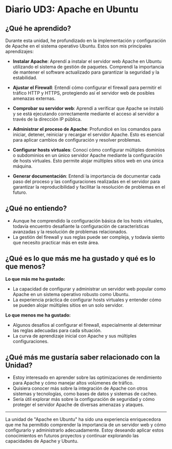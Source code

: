 # Diario UD3: Apache en Ubuntu

## ¿Qué he aprendido?

Durante esta unidad, he profundizado en la implementación y configuración de Apache en el sistema operativo Ubuntu. Estos son mis principales aprendizajes:

- **Instalar Apache**: Aprendí a instalar el servidor web Apache en Ubuntu utilizando el sistema de gestión de paquetes. Comprendí la importancia de mantener el software actualizado para garantizar la seguridad y la estabilidad.

- **Ajustar el Firewall**: Entendí cómo configurar el firewall para permitir el tráfico HTTP y HTTPS, protegiendo así el servidor web de posibles amenazas externas.

- **Comprobar su servidor web**: Aprendí a verificar que Apache se instaló y se está ejecutando correctamente mediante el acceso al servidor a través de la dirección IP pública.

- **Administrar el proceso de Apache**: Profundicé en los comandos para iniciar, detener, reiniciar y recargar el servidor Apache. Esto es esencial para aplicar cambios de configuración y resolver problemas.

- **Configurar hosts virtuales**: Conocí cómo configurar múltiples dominios o subdominios en un único servidor Apache mediante la configuración de hosts virtuales. Esto permite alojar múltiples sitios web en una única máquina.

- **Generar documentación**: Entendí la importancia de documentar cada paso del proceso y las configuraciones realizadas en el servidor para garantizar la reproducibilidad y facilitar la resolución de problemas en el futuro.

## ¿Qué no entiendo?

- Aunque he comprendido la configuración básica de los hosts virtuales, todavía encuentro desafiante la configuración de características avanzadas y la resolución de problemas relacionados.
- La gestión del firewall y sus reglas puede ser compleja, y todavía siento que necesito practicar más en este área.

## ¿Qué es lo que más me ha gustado y qué es lo que menos?

**Lo que más me ha gustado:**

- La capacidad de configurar y administrar un servidor web popular como Apache en un sistema operativo robusto como Ubuntu.
- La experiencia práctica de configurar hosts virtuales y entender cómo se pueden alojar múltiples sitios en un solo servidor.

**Lo que menos me ha gustado:**

- Algunos desafíos al configurar el firewall, especialmente al determinar las reglas adecuadas para cada situación.
- La curva de aprendizaje inicial con Apache y sus múltiples configuraciones.

## ¿Qué más me gustaría saber relacionado con la Unidad?

- Estoy interesado en aprender sobre las optimizaciones de rendimiento para Apache y cómo manejar altos volúmenes de tráfico.
- Quisiera conocer más sobre la integración de Apache con otros sistemas y tecnologías, como bases de datos y sistemas de cacheo.
- Sería útil explorar más sobre la configuración de seguridad y cómo proteger el servidor Apache de diversas amenazas y ataques.

---

La unidad de "Apache en Ubuntu" ha sido una experiencia enriquecedora que me ha permitido comprender la importancia de un servidor web y cómo configurarlo y administrarlo adecuadamente. Estoy deseando aplicar estos conocimientos en futuros proyectos y continuar explorando las capacidades de Apache y Ubuntu.
